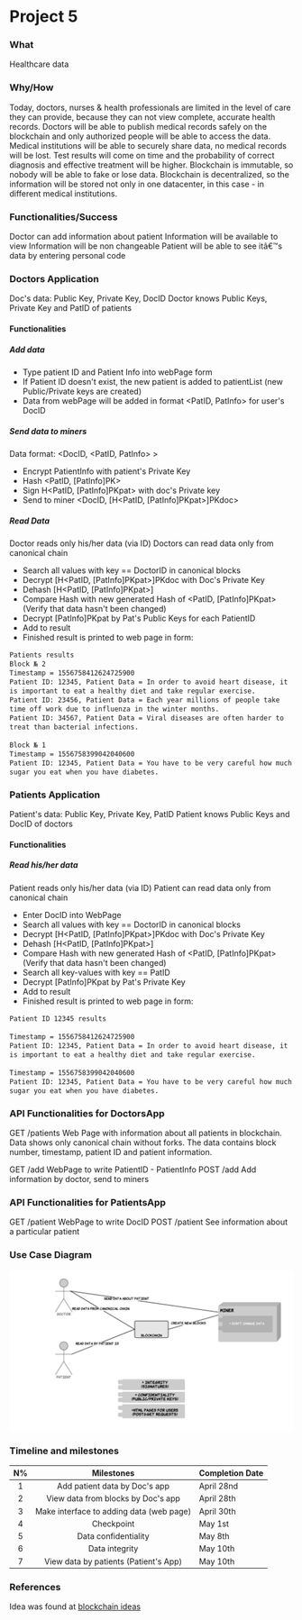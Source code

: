 Project 5
================================================

### What

Healthcare data

### Why/How

Today, doctors, nurses & health professionals are limited in the level of care they can provide, because they can not view complete, accurate health records. Doctors will be able to publish medical records safely on the blockchain and only authorized people will be able to access the data.
Medical institutions will be able to securely share data, no medical records will be lost. Test results will come on time and the probability of correct diagnosis and effective treatment will be higher. Blockchain is immutable, so nobody will be able to fake or lose data. Blockchain is decentralized, so the information will be stored not only in one datacenter, in this case - in different medical institutions.

### Functionalities/Success

Doctor can add information about patient
Information will be available to view
Information will be non changeable
Patient will be able to see itâ€™s data by entering personal code

### Doctors Application
Doc's data: Public Key, Private Key, DocID
Doctor knows Public Keys, Private Key and PatID of patients
#### Functionalities
##### Add data
* Type patient ID and Patient Info into webPage form
* If Patient ID doesn't exist, the new patient is added to patientList (new Public/Private keys are created)
* Data from webPage will be added in format <PatID, PatInfo> for user's DocID

##### Send data to miners
Data format: <DocID, <PatID, PatInfo> >
* Encrypt PatientInfo with patient's Private Key
* Hash <PatID, [PatInfo]PK>
* Sign H<PatID, [PatInfo]PKpat> with doc's Private key
* Send to miner <DocID, [H<PatID, [PatInfo]PKpat>]PKdoc>

##### Read Data
Doctor reads only his/her data (via ID)
Doctors can read data only from canonical chain
* Search all values with key == DoctorID in canonical blocks
* Decrypt [H<PatID, [PatInfo]PKpat>]PKdoc with Doc's Private Key
* Dehash [H<PatID, [PatInfo]PKpat>]
* Compare Hash with new generated Hash of <PatID, [PatInfo]PKpat> (Verify that data hasn't been changed)
* Decrypt [PatInfo]PKpat by Pat's Public Keys for each PatientID
* Add to result
* Finished result is printed to web page in form:
```
Patients results
Block № 2
Timestamp = 1556758412624725900
Patient ID: 12345, Patient Data = In order to avoid heart disease, it is important to eat a healthy diet and take regular exercise.
Patient ID: 23456, Patient Data = Each year millions of people take time off work due to influenza in the winter months.
Patient ID: 34567, Patient Data = Viral diseases are often harder to treat than bacterial infections.

Block № 1
Timestamp = 1556758399042040600
Patient ID: 12345, Patient Data = You have to be very careful how much sugar you eat when you have diabetes.
```


### Patients Application
Patient's data: Public Key, Private Key, PatID
Patient knows Public Keys and DocID of doctors
#### Functionalities
##### Read his/her data
Patient reads only his/her data (via ID)
Patient can read data only from canonical chain
* Enter DocID into WebPage
* Search all values with key == DoctorID in canonical blocks
* Decrypt [H<PatID, [PatInfo]PKpat>]PKdoc with Doc's Private Key
* Dehash [H<PatID, [PatInfo]PKpat>]
* Compare Hash with new generated Hash of <PatID, [PatInfo]PKpat> (Verify that data hasn't been changed)
* Search all key-values with key == PatID
* Decrypt [PatInfo]PKpat by Pat's Private Key
* Add to result
* Finished result is printed to web page in form:

```
Patient ID 12345 results

Timestamp = 1556758412624725900
Patient ID: 12345, Patient Data = In order to avoid heart disease, it is important to eat a healthy diet and take regular exercise.

Timestamp = 1556758399042040600
Patient ID: 12345, Patient Data = You have to be very careful how much sugar you eat when you have diabetes.
```


### API Functionalities for DoctorsApp

GET /patients
Web Page with information about all patients in blockchain. Data shows only canonical chain without forks.
The data contains block number, timestamp, patient ID and patient information.

GET /add
WebPage to write PatientID - PatientInfo
POST /add
Add information by doctor, send to miners

### API Functionalities for PatientsApp

GET /patient
WebPage to write DocID
POST /patient
See information about a particular patient

### Use Case Diagram

![alt text](https://github.com/BettyRain/blockchain_project5/blob/master/Project5UseCaseDiagram.jpeg)

### Timeline and milestones

| N%   | Milestones         | Completion Date |
| :-------: |:-------------: | :-------------|
| 1 | Add patient data by Doc's app | April 28nd |
| 2 | View data from blocks by Doc's app | April 28th |
| 3 | Make interface to adding data (web page) | April 30th |
| 4 | Checkpoint | May 1st |
| 5 | Data confidentiality | May 8th |
| 6 | Data integrity | May 10th |
| 7 | View data by patients (Patient's App) | May 10th |

### References
Idea was found at [blockchain ideas](https://www.connectbit.com/blockchain-applications/)